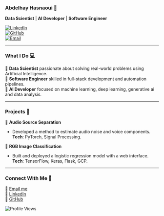 ### **Abdelhay Hasnaoui** 👋  
**Data Scientist** | **AI Developer** | **Software Engineer**  

[![LinkedIn](https://img.shields.io/badge/LinkedIn-blue?logo=linkedin&logoColor=white)](https://linkedin.com/in/abdelhay-hasnaoui-081309226)  
[![GitHub](https://img.shields.io/badge/GitHub-black?logo=github)](https://github.com/hasnaoua)  
[![Email](https://img.shields.io/badge/Email-abdelhayhasnaoui%40gmail.com-FF5733)](mailto:abdelhayhasnaoui@gmail.com)  

---

### **What I Do 💻**  
🔹 **Data Scientist** passionate about solving real-world problems using Artificial Intelligence.  
🔹 **Software Engineer** skilled in full-stack development and automation pipelines.  
🔹 **AI Developer** focused on machine learning, deep learning, generative ai and data analysis.  

---

### **Projects 🚀**  

🔹 **Audio Source Separation**  
- Developed a method to estimate audio noise and voice components.  
**Tech**: PyTorch, Signal Processing.  

🔹 **RGB Image Classification**  
- Built and deployed a logistic regression model with a web interface.  
**Tech**: TensorFlow, Keras, Flask, GCP.  

---

### **Connect With Me 🌟**  
📧 [Email me](mailto:abdelhayhasnaoui@gmail.com)  
🔗 [LinkedIn](https://linkedin.com/in/abdelhay-hasnaoui-081309226)  
🐙 [GitHub](https://github.com/hasnaoua)  

![Profile Views](https://komarev.com/ghpvc/?username=hasnaoua&color=brightgreen)
